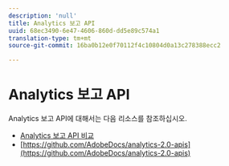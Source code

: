 ```yaml
---
description: 'null'
title: Analytics 보고 API
uuid: 68ec3490-6e47-4606-860d-dd5e89c574a1
translation-type: tm+mt
source-git-commit: 16ba0b12e0f70112f4c10804d0a13c278388ecc2

---
```



# Analytics 보고 API

Analytics 보고 API에 대해서는 다음 리소스를 참조하십시오.

* [Analytics 보고 API 비교](api-comparison.md)
* [https://github.com/AdobeDocs/analytics-2.0-apis](https://github.com/AdobeDocs/analytics-2.0-apis)
